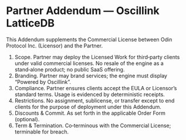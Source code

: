 # Partner Addendum — Oscillink LatticeDB

This Addendum supplements the Commercial License between Odin Protocol Inc. (Licensor) and the Partner.

1. Scope. Partner may deploy the Licensed Work for third‑party clients under valid commercial licenses. No resale of the engine as a stand‑alone product; no public SaaS offering.
2. Branding. Partner may brand services; the engine must display “Powered by Oscillink”.
3. Compliance. Partner ensures clients accept the EULA or Licensor’s standard terms. Usage is evidenced by deterministic receipts.
4. Restrictions. No assignment, sublicense, or transfer except to end clients for the purpose of deployment under this Addendum.
5. Discounts & Commit. As set forth in the applicable Order Form (optional).
6. Term & Termination. Co‑terminous with the Commercial License; terminable for breach.
